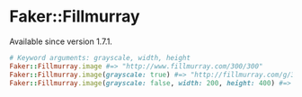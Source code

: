 # Faker::Fillmurray

Available since version 1.7.1.

```ruby
# Keyword arguments: grayscale, width, height
Faker::Fillmurray.image #=> "http://www.fillmurray.com/300/300"
Faker::Fillmurray.image(grayscale: true) #=> "http://fillmurray.com/g/300/300"
Faker::Fillmurray.image(grayscale: false, width: 200, height: 400) #=> "http://fillmurray.com/200/400"
```
